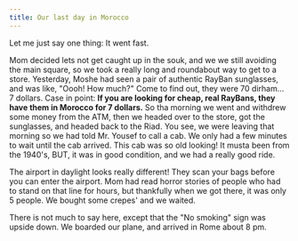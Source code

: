 ```yaml
---
title: Our last day in Morocco
---
```


Let me just say one thing: It went fast.

Mom decided lets not get caught up in the souk, and we we still avoiding the main square, so we took a really long and roundabout way to get to a store. Yesterday, Moshe had seen a pair of authentic RayBan sunglasses, and was like, "Oooh! How much?" Come to find out, they were 70 dirham... 7 dollars. Case in point: **If you are looking for cheap, real RayBans, they have them in Morocco for 7 dollars.** So tha morning we went and withdrew some money from the ATM, then we headed over to the store, got the sunglasses, and headed back to the Riad. You see, we were leaving that morning so we had told Mr. Yousef to call a cab. We only had a few minutes to wait until the cab arrived. This cab was so old looking! It musta been from the 1940's, BUT, it was in good condition, and we had a really good ride.

The airport in daylight looks really different! They scan your bags before you can enter the airport. Mom had read horror stories of people who had to stand on that line for hours, but thankfully when we got there, it was only 5 people. We bought some crepes' and we waited.

There is not much to say here, except that the "No smoking" sign was upside down. We boarded our plane, and arrived in Rome about 8 pm.
